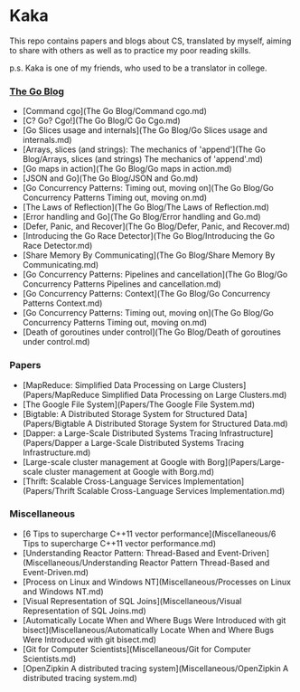 # Kaka

This repo contains papers and blogs about CS, translated by myself, aiming to share with others as well as to practice my poor reading skills.

p.s. Kaka is one of my friends, who used to be a translator in college.

### [The Go Blog](https://blog.golang.org/)

* [Command cgo](The Go Blog/Command cgo.md)
* [C? Go? Cgo!](The Go Blog/C Go Cgo.md)
* [Go Slices usage and internals](The Go Blog/Go Slices usage and internals.md)
* [Arrays, slices (and strings): The mechanics of 'append'](The Go Blog/Arrays, slices \(and strings\) The mechanics of 'append'.md)
* [Go maps in action](The Go Blog/Go maps in action.md)
* [JSON and Go](The Go Blog/JSON and Go.md)
* [Go Concurrency Patterns: Timing out, moving on](The Go Blog/Go Concurrency Patterns Timing out, moving on.md)
* [The Laws of Reflection](The Go Blog/The Laws of Reflection.md)
* [Error handling and Go](The Go Blog/Error handling and Go.md)
* [Defer, Panic, and Recover](The Go Blog/Defer, Panic, and Recover.md)
* [Introducing the Go Race Detector](The Go Blog/Introducing the Go Race Detector.md)
* [Share Memory By Communicating](The Go Blog/Share Memory By Communicating.md)
* [Go Concurrency Patterns: Pipelines and cancellation](The Go Blog/Go Concurrency Patterns Pipelines and cancellation.md)
* [Go Concurrency Patterns: Context](The Go Blog/Go Concurrency Patterns Context.md)
* [Go Concurrency Patterns: Timing out, moving on](The Go Blog/Go Concurrency Patterns Timing out, moving on.md)
* [Death of goroutines under control](The Go Blog/Death of goroutines under control.md)

### Papers

* [MapReduce: Simplified Data Processing on Large Clusters](Papers/MapReduce Simplified Data Processing on Large Clusters.md)
* [The Google File System](Papers/The Google File System.md)
* [Bigtable: A Distributed Storage System for Structured Data](Papers/Bigtable A Distributed Storage System for Structured Data.md)
* [Dapper: a Large-Scale Distributed Systems Tracing Infrastructure](Papers/Dapper a Large-Scale Distributed Systems Tracing Infrastructure.md)
* [Large-scale cluster management at Google with Borg](Papers/Large-scale cluster management at Google with Borg.md)
* [Thrift: Scalable Cross-Language Services Implementation](Papers/Thrift Scalable Cross-Language Services Implementation.md)

### Miscellaneous

* [6 Tips to supercharge C++11 vector performance](Miscellaneous/6 Tips to supercharge C++11 vector performance.md)
* [Understanding Reactor Pattern: Thread-Based and Event-Driven](Miscellaneous/Understanding Reactor Pattern Thread-Based and Event-Driven.md)
* [Process on Linux and Windows NT](Miscellaneous/Processes on Linux and Windows NT.md)
* [Visual Representation of SQL Joins](Miscellaneous/Visual Representation of SQL Joins.md)
* [Automatically Locate When and Where Bugs Were Introduced with git bisect](Miscellaneous/Automatically Locate When and Where Bugs Were Introduced with git bisect.md)
* [Git for Computer Scientists](Miscellaneous/Git for Computer Scientists.md)
* [OpenZipkin A distributed tracing system](Miscellaneous/OpenZipkin A distributed tracing system.md)